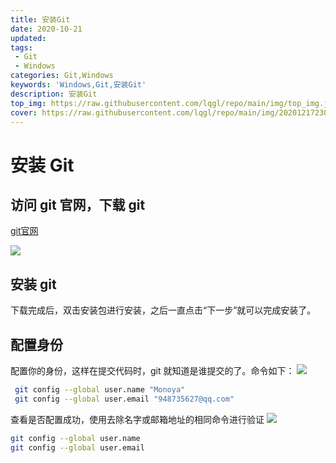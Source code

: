 ```yaml
---
title: 安装Git
date: 2020-10-21
updated:
tags:
 - Git
 - Windows
categories: Git,Windows
keywords: 'Windows,Git,安装Git'
description: 安装Git
top_img: https://raw.githubusercontent.com/lqgl/repo/main/img/top_img.jpg
cover: https://raw.githubusercontent.com/lqgl/repo/main/img/20201217230926.png
---
```

# 安装 Git
## 访问 git 官网，下载 git

[git官网](https://git-scm.com/)

![](https://raw.githubusercontent.com/lqgl/repo/main/img/image-20201021194051425.png)

## 安装 git 
下载完成后，双击安装包进行安装，之后一直点击“下一步”就可以完成安装了。

## 配置身份
配置你的身份，这样在提交代码时，git 就知道是谁提交的了。命令如下：
![](https://raw.githubusercontent.com/lqgl/repo/main/img/image-20201021195207295.png)
```bash
 git config --global user.name "Monoya"
 git config --global user.email "948735627@qq.com"
```
查看是否配置成功，使用去除名字或邮箱地址的相同命令进行验证
![](https://raw.githubusercontent.com/lqgl/repo/main/img/image-20201021195312525.png)
```bash
git config --global user.name
git config --global user.email
```